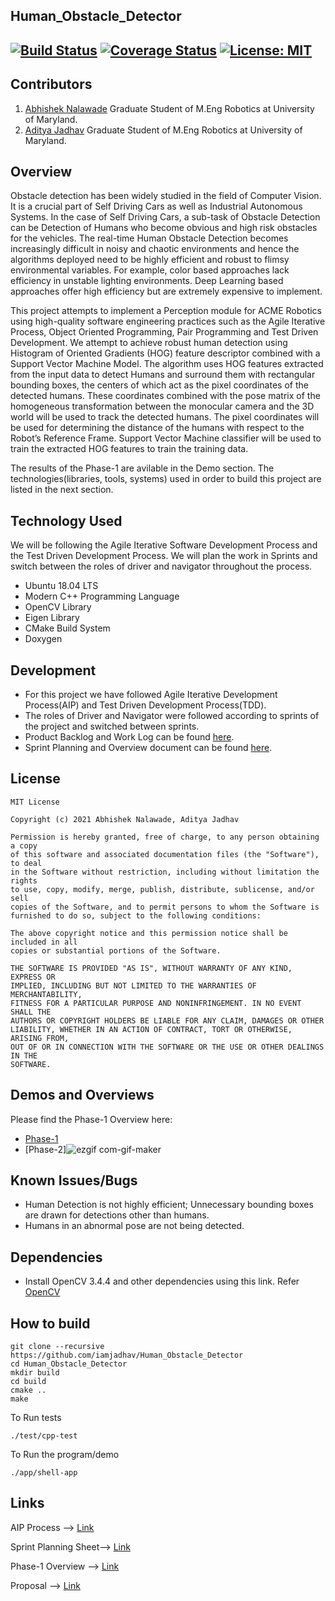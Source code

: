 ## Human_Obstacle_Detector
[![Build Status](https://app.travis-ci.com/Abhishek-Nalawade/Human_Obstacle_Detector.svg?branch=feature_one)](https://app.travis-ci.com/Abhishek-Nalawade/Human_Obstacle_Detector)
[![Coverage Status](https://coveralls.io/repos/github/Abhishek-Nalawade/Human_Obstacle_Detector/badge.svg?branch=feature_one)](https://coveralls.io/github/Abhishek-Nalawade/Human_Obstacle_Detector?branch=feature_one)
[![License: MIT](https://img.shields.io/badge/License-MIT-green.svg)](https://opensource.org/licenses/MIT)
---

## Contributors

1) [Abhishek Nalawade](https://github.com/abhishek-nalawade)
Graduate Student of M.Eng Robotics at University of Maryland. 
2) [Aditya Jadhav](https://github.com/iamjadhav)
Graduate Student of M.Eng Robotics at University of Maryland.

## Overview

Obstacle detection has been widely studied in the field of Computer Vision. It is a crucial part of Self Driving Cars as well as Industrial Autonomous
Systems. In the case of Self Driving Cars, a sub-task of Obstacle Detection can be Detection of Humans who become obvious and high risk obstacles for 
the vehicles. The real-time Human Obstacle Detection becomes increasingly difficult in noisy and chaotic environments and hence the algorithms deployed
need to be highly efficient and robust to flimsy environmental variables. For example, color based approaches lack efficiency in unstable lighting 
environments. Deep Learning based approaches offer high efficiency but are extremely expensive to implement.

This project attempts to implement a Perception module for ACME Robotics using high-quality software engineering practices such as the Agile Iterative
Process, Object Oriented Programming, Pair Programming and Test Driven Development. We attempt to achieve robust human detection using Histogram
of Oriented Gradients (HOG) feature descriptor combined with a Support Vector Machine Model. The algorithm uses HOG features extracted from the input
data to detect Humans and surround them with rectangular bounding boxes, the centers of which act as the pixel coordinates of the detected humans.
These coordinates combined with the pose matrix of the homogeneous transformation between the monocular camera and the 3D world will be used to 
track the detected humans. The pixel coordinates will be used for determining the distance of the humans with respect to the Robot’s Reference Frame.
Support Vector Machine classifier will be used to train the extracted HOG features to train the training data.

The results of the Phase-1 are avilable in the Demo section.
The technologies(libraries, tools, systems) used in order to build this project are listed in the next section.

## Technology Used

We will be following the Agile Iterative Software Development Process and the Test Driven Development Process.
We will plan the work in Sprints and switch between the roles of driver and navigator throughout the process. 

* Ubuntu 18.04 LTS
* Modern C++ Programming Language
* OpenCV Library
* Eigen Library
* CMake Build System
* Doxygen

## Development

- For this project we have followed Agile Iterative Development Process(AIP) and Test Driven Development Process(TDD).
- The roles of Driver and Navigator were followed according to sprints of the project and switched between sprints.
- Product Backlog and Work Log can be found [here](https://docs.google.com/spreadsheets/d/1bapR4zMCzfcwQHhxAm6KktWsMINTTPEt/edit#gid=2052063551).
- Sprint Planning and Overview document can be found [here](https://docs.google.com/document/d/1Xaz2rZ7OrmSh3bSE351XQz483VGetJkJdF37AjUF9Ro/edit).

## License 

```
MIT License

Copyright (c) 2021 Abhishek Nalawade, Aditya Jadhav

Permission is hereby granted, free of charge, to any person obtaining a copy
of this software and associated documentation files (the "Software"), to deal
in the Software without restriction, including without limitation the rights
to use, copy, modify, merge, publish, distribute, sublicense, and/or sell
copies of the Software, and to permit persons to whom the Software is
furnished to do so, subject to the following conditions:

The above copyright notice and this permission notice shall be included in all
copies or substantial portions of the Software.

THE SOFTWARE IS PROVIDED "AS IS", WITHOUT WARRANTY OF ANY KIND, EXPRESS OR
IMPLIED, INCLUDING BUT NOT LIMITED TO THE WARRANTIES OF MERCHANTABILITY,
FITNESS FOR A PARTICULAR PURPOSE AND NONINFRINGEMENT. IN NO EVENT SHALL THE
AUTHORS OR COPYRIGHT HOLDERS BE LIABLE FOR ANY CLAIM, DAMAGES OR OTHER
LIABILITY, WHETHER IN AN ACTION OF CONTRACT, TORT OR OTHERWISE, ARISING FROM,
OUT OF OR IN CONNECTION WITH THE SOFTWARE OR THE USE OR OTHER DEALINGS IN THE 
SOFTWARE.
```

## Demos and Overviews

Please find the Phase-1 Overview here:
- [Phase-1](https://youtu.be/lwNjuT5e-FM)
- [Phase-2]![ezgif com-gif-maker](https://user-images.githubusercontent.com/35925489/138687478-1459cc24-4aad-42cc-9227-612790c5da71.gif)

## Known Issues/Bugs 

- Human Detection is not highly efficient; Unnecessary bounding boxes are drawn for detections other than humans.
- Humans in an abnormal pose are not being detected.

## Dependencies

- Install OpenCV 3.4.4 and other dependencies using this link. Refer [OpenCV](https://learnopencv.com/install-opencv-3-4-4-on-ubuntu-18-04/)

## How to build

```
git clone --recursive https://github.com/iamjadhav/Human_Obstacle_Detector
cd Human_Obstacle_Detector
mkdir build
cd build
cmake ..
make
```

To Run tests 
```
./test/cpp-test
```
To Run the program/demo
```
./app/shell-app
```

## Links

AIP Process --> [Link](https://docs.google.com/spreadsheets/d/1bapR4zMCzfcwQHhxAm6KktWsMINTTPEt/edit#gid=2052063551)

Sprint Planning Sheet--> [Link](https://docs.google.com/document/d/1Xaz2rZ7OrmSh3bSE351XQz483VGetJkJdF37AjUF9Ro/edit)

Phase-1 Overview --> [Link](https://youtu.be/lwNjuT5e-FM)

Proposal --> [Link](https://youtu.be/2ptUw7MpsMc)
